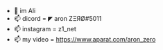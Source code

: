 - 👋 im Ali 
- 📫 dicord = ◤ aron ZΞЯØ#5011
- 📫 instagram = z1_net
- 📫 my video = https://www.aparat.com/aron_zero
